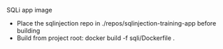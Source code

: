 SQLi app image
- Place the sqlinjection repo in ./repos/sqlinjection-training-app before building
- Build from project root: docker build -f sqli/Dockerfile .
